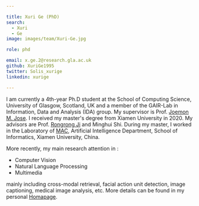 ```yaml
---

title: Xuri Ge (PhD)
search:
  - Xuri
  - Ge
image: images/team/Xuri-Ge.jpg

role: phd

email: x.ge.2@research.gla.ac.uk
github: XuriGe1995
twitter: Solis_xurige
linkedin: xurige

---
```


I am currently a 4th-year Ph.D student at the School of Computing Science, University of Glasgow, Scotland, UK and a member of the GAIR-Lab in Information, Data and Analysis (IDA) group. My supervisor is Prof. [Joemon M. Jose](https://www.gla.ac.uk/schools/computing/staff/joemonjose/). I received my master's degree from Xiamen University in 2020. My advisors are Prof. [Rongrong Ji](https://scholar.google.com/citations?user=lRSD7PQAAAAJ&hl=zh-CN) and Minghui Shi. During my master, I worked in the Laboratory of [MAC](https://mac.xmu.edu.cn/), Artificial Intelligence Department, School of Informatics, Xiamen University, China.

More recently, my main research attention in :
- Computer Vision
- Natural Language Processing 
- Multimedia
  
mainly including cross-modal retrieval, facial action unit detection, image captioning, medical image analysis, etc.
More details can be found in my personal [Homapage](https://xurige1995.github.io/).
 
